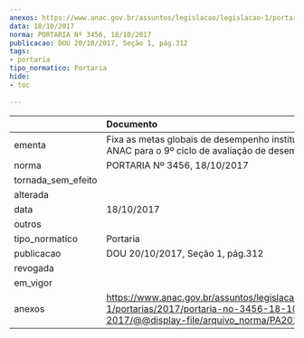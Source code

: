 ```yaml
---
anexos: https://www.anac.gov.br/assuntos/legislacao/legislacao-1/portarias/2017/portaria-no-3456-18-10-2017/@@display-file/arquivo_norma/PA2017-3456.pdf
data: 18/10/2017
norma: PORTARIA Nº 3456, 18/10/2017
publicacao: DOU 20/10/2017, Seção 1, pág.312
tags:
- portaria
tipo_normatico: Portaria
hide: 
- toc 
 
---
```


|                    | Documento                                                                                                                                        |
|:-------------------|:-------------------------------------------------------------------------------------------------------------------------------------------------|
| ementa             | Fixa as metas globais de desempenho institucional da ANAC para o 9º ciclo de avaliação de desempenho.                                            |
| norma              | PORTARIA Nº 3456, 18/10/2017                                                                                                                     |
| tornada_sem_efeito |                                                                                                                                                  |
| alterada           |                                                                                                                                                  |
| data               | 18/10/2017                                                                                                                                       |
| outros             |                                                                                                                                                  |
| tipo_normatico     | Portaria                                                                                                                                         |
| publicacao         | DOU 20/10/2017, Seção 1, pág.312                                                                                                                 |
| revogada           |                                                                                                                                                  |
| em_vigor           |                                                                                                                                                  |
| anexos             | https://www.anac.gov.br/assuntos/legislacao/legislacao-1/portarias/2017/portaria-no-3456-18-10-2017/@@display-file/arquivo_norma/PA2017-3456.pdf |